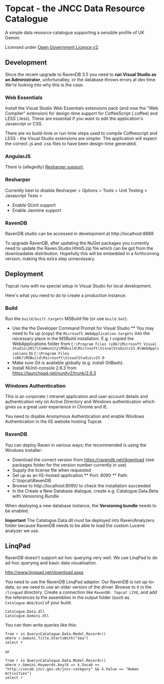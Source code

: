 
Topcat - the JNCC Data Resource Catalogue
====================================

A simple data resource catalogue supporting a sensible profile of UK Gemini.

Licensed under [Open Government Licence v2](http://www.nationalarchives.gov.uk/doc/open-government-licence/version/2/).

Development
-----------

Since the recent upgrade to RavenDB 3.5 you need to **run Visual Studio as an Administrator**, unfortunatley, or the database throws errors at dev time. We're looking into why this is the case.

### Web Essentials
Install the Visual Studio Web Essentials extensions pack (and now the "Web Compiler" extension) for design-time support for CoffeeScript (.coffee) and LESS (.less). These are essential if you want to edit the application's Javascript or CSS.

There are no build-time or run-time steps used to compile Coffeescript and LESS - the Visual Studio extensions are simpler.
The application will expect the correct .js and .css files to have been design-time generated.

### AngularJS
There is (allegedly) [Resharper support](http://blogs.jetbrains.com/dotnet/2013/02/angularjs-support-for-resharper/).

### Resharper
Currently best to disable Resharper > Options > Tools > Unit Testing > Javascript Tests > 
* Enable QUnit support
* Enable Jasmine support

### RavenDB
RavenDB studio can be accessed in development at http://localhost:8888

To upgrade RavenDB, after updating the NuGet packages you currently need to update the Raven.Studio.Html5.zip file which can be got from the downloadable distribution.
Hopefully this will be embedded in a forthcoming version, making this extra step unnecessary.

Deployment
----------

Topcat runs with no special setup in Visual Studio for local development.

Here's what you need to do to create a production instance:

### Build
Run the `build/built.targets` MSBuild file (or use `build.bat`).
* Use the the Developer Command Prompt for Visual Studio
** You may need to fix up (copy) the `Microsoft.WebApplication.targets` into the necessary place in the MSBuild installation.
E.g. I copied the WebApplications folder from `C:\Program Files (x86)\Microsoft Visual Studio\2017\Community\MSBuild\Microsoft\VisualStudio\v15.0\WebApplications` to `C:\Program Files (x86)\MSBuild\Microsoft\VisualStudio\v15.0`
* Make sure Git is available globally (e.g. install GitBash).
* Install NUnit-console 2.6.3 from https://launchpad.net/nunitv2/trunk/2.6.3

### Windows Authentication
This is an corporate / intranet application and user account details and authentication rely on
Active Directory and Windows authentication which gives us a great user experience in Chrome and IE.

You need to disable Anonymous Authentication and enable Windows Authentication in the IIS website hosting Topcat.

### RavenDB
You can deploy Raven in various ways; the recommended is using the Windows installer:

* Download the correct version from https://ravendb.net/download (see packages folder for the version number currently in use) 
* Supply the license file when requested
* Set up as an IIS-hosted application
** Port: 8090
** Path: C:\topcat\RavenDB
* Browse to http://localhost:8090/ to check the installation succeeded
* In the Create a New Database dialogue, create e.g. Catalogue.Data.Beta with Versioning Bundle

When deploying a new database instance, the **Versioning bundle** needs to be enabled.

**Important** The Catalogue.Data.dll must be deployed into Raven/Analyzers folder because RavenDB needs to be able to load the custom Lucene analyzer we use.  

LinqPad
-------
RavenDB doesn't support ad-hoc querying very well. We use LinqPad to do ad-hoc querying and basic data visualisation. 

http://www.linqpad.net/download.aspx

You need to use the RavenDB LinqPad adaptor. Our RavenDB is not up-to-date, so we need to use an older version of the driver. Browse to it in the `/linqpad` directory. Create a connection like `RavenDB: Topcat LIVE`, and add the references to the assemblies in the output folder (such as `Catalogue.Web/bin`) of your build.

    Catalogue.Data.dll
    Catalogue.Gemini.dll

You can then write queries like this:

    from r in Query<Catalogue.Data.Model.Record>()
    where r.Gemini.Title.StartsWith("Sea")
    select r

or
  
    from r in Query<Catalogue.Data.Model.Record>()
    where r.Gemini.Keywords.Any(k => k.Vocab == "http://vocab.jncc.gov.uk/jncc-category" && k.Value == "Human Activities")
    select r
    
